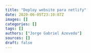 ```yaml
---
title: "Deploy website para netlify"
date: 2020-06-05T23:10:07Z
images: []
categories: []
tags: []
authors: ["Jorge Gabriel Azevedo"]
sources: []
draft: false
---
```

<!--more-->
<script type="text/javascript">
    window.location = "http://notebook.jgabriel.eu/posts/deploy-website-netlify/";
</script>